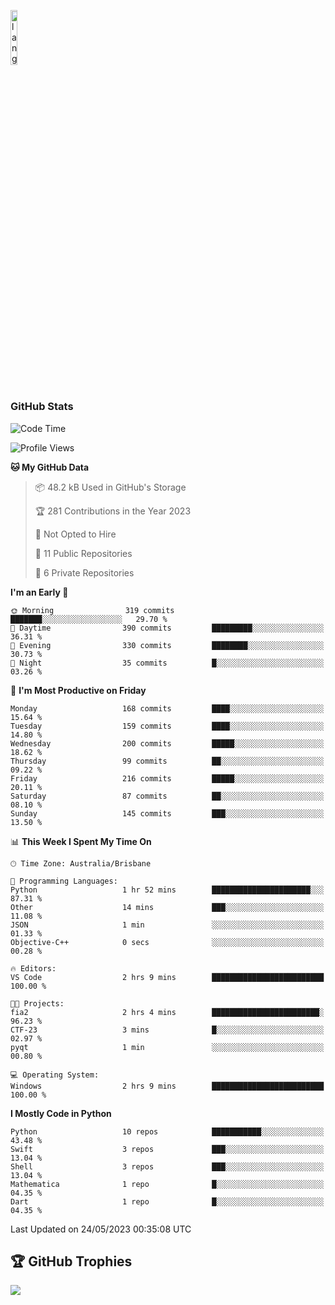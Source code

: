 <p align="left"><img width=15%" src="https://github.com/alansmathew/alansmathew/raw/master/lang.gif" alt="lang image here" /></p>

# <h3 align="left">GitHub Stats</h3>

<!--START_SECTION:waka-->
![Code Time](http://img.shields.io/badge/Code%20Time-209%20hrs%2012%20mins-blue)

![Profile Views](http://img.shields.io/badge/Profile%20Views-0-blue)

**🐱 My GitHub Data** 

> 📦 48.2 kB Used in GitHub's Storage 
 > 
> 🏆 281 Contributions in the Year 2023
 > 
> 🚫 Not Opted to Hire
 > 
> 📜 11 Public Repositories 
 > 
> 🔑 6 Private Repositories 
 > 
**I'm an Early 🐤** 

```text
🌞 Morning                319 commits         ███████░░░░░░░░░░░░░░░░░░   29.70 % 
🌆 Daytime                390 commits         █████████░░░░░░░░░░░░░░░░   36.31 % 
🌃 Evening                330 commits         ████████░░░░░░░░░░░░░░░░░   30.73 % 
🌙 Night                  35 commits          █░░░░░░░░░░░░░░░░░░░░░░░░   03.26 % 
```
📅 **I'm Most Productive on Friday** 

```text
Monday                   168 commits         ████░░░░░░░░░░░░░░░░░░░░░   15.64 % 
Tuesday                  159 commits         ████░░░░░░░░░░░░░░░░░░░░░   14.80 % 
Wednesday                200 commits         █████░░░░░░░░░░░░░░░░░░░░   18.62 % 
Thursday                 99 commits          ██░░░░░░░░░░░░░░░░░░░░░░░   09.22 % 
Friday                   216 commits         █████░░░░░░░░░░░░░░░░░░░░   20.11 % 
Saturday                 87 commits          ██░░░░░░░░░░░░░░░░░░░░░░░   08.10 % 
Sunday                   145 commits         ███░░░░░░░░░░░░░░░░░░░░░░   13.50 % 
```


📊 **This Week I Spent My Time On** 

```text
🕑︎ Time Zone: Australia/Brisbane

💬 Programming Languages: 
Python                   1 hr 52 mins        ██████████████████████░░░   87.31 % 
Other                    14 mins             ███░░░░░░░░░░░░░░░░░░░░░░   11.08 % 
JSON                     1 min               ░░░░░░░░░░░░░░░░░░░░░░░░░   01.33 % 
Objective-C++            0 secs              ░░░░░░░░░░░░░░░░░░░░░░░░░   00.28 % 

🔥 Editors: 
VS Code                  2 hrs 9 mins        █████████████████████████   100.00 % 

🐱‍💻 Projects: 
fia2                     2 hrs 4 mins        ████████████████████████░   96.23 % 
CTF-23                   3 mins              █░░░░░░░░░░░░░░░░░░░░░░░░   02.97 % 
pyqt                     1 min               ░░░░░░░░░░░░░░░░░░░░░░░░░   00.80 % 

💻 Operating System: 
Windows                  2 hrs 9 mins        █████████████████████████   100.00 % 
```

**I Mostly Code in Python** 

```text
Python                   10 repos            ███████████░░░░░░░░░░░░░░   43.48 % 
Swift                    3 repos             ███░░░░░░░░░░░░░░░░░░░░░░   13.04 % 
Shell                    3 repos             ███░░░░░░░░░░░░░░░░░░░░░░   13.04 % 
Mathematica              1 repo              █░░░░░░░░░░░░░░░░░░░░░░░░   04.35 % 
Dart                     1 repo              █░░░░░░░░░░░░░░░░░░░░░░░░   04.35 % 
```




 Last Updated on 24/05/2023 00:35:08 UTC
<!--END_SECTION:waka-->

## 🏆 GitHub Trophies

![](https://github-profile-trophy.vercel.app/?username=samh06&theme=discord&no-frame=true&no-bg=false&margin-w=4)

